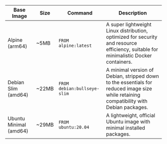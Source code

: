 | **Base Image**        | **Size** | **Command**                 | **Description**                                                                                                                                    |
|-----------------------|----------|-----------------------------|----------------------------------------------------------------------------------------------------------------------------------------------------|
| Alpine (arm64)        | ~5MB     | `FROM alpine:latest`        | A super lightweight Linux distribution, optimized for security and resource efficiency, suitable for minimalistic Docker containers.               |
| Debian Slim (amd64)   | ~22MB    | `FROM debian:bullseye-slim` | A minimal version of Debian, stripped down to the essentials for reduced image size while retaining compatibility with Debian packages.            |
| Ubuntu Minimal (amd64)| ~29MB    | `FROM ubuntu:20.04`         | A lightweight, official Ubuntu image with minimal installed packages.                                                                              |
